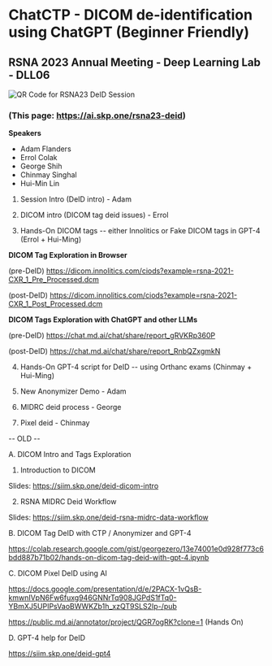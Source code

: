 # ChatCTP - DICOM de-identification using ChatGPT (Beginner Friendly)

## RSNA 2023 Annual Meeting - Deep Learning Lab - DLL06

![QR Code for RSNA23 DeID Session](https://github.com/georgezero/rsna23-chatctp-dicom-deid-using-chatgpt/assets/12178283/bf0880da-0668-4f4c-adb6-4051bda110df)

### (This page: https://ai.skp.one/rsna23-deid)

**Speakers**

- Adam Flanders
- Errol Colak 
- George Shih 
- Chinmay Singhal
- Hui-Min Lin

1. Session Intro (DeID intro) - Adam
   
2. DICOM intro (DICOM tag deid issues) - Errol
   
3. Hands-On DICOM tags -- either Innolitics or Fake DICOM tags in GPT-4 (Errol + Hui-Ming)

**DICOM Tag Exploration in Browser**

(pre-DeID) https://dicom.innolitics.com/ciods?example=rsna-2021-CXR_1_Pre_Processed.dcm		

(post-DeID) https://dicom.innolitics.com/ciods?example=rsna-2021-CXR_1_Post_Processed.dcm		

**DICOM Tags Exploration with ChatGPT and other LLMs**

(pre-DeID) https://chat.md.ai/chat/share/report_gRVKRp360P 

(post-DeID) https://chat.md.ai/chat/share/report_RnbQZxgmkN 

4. Hands-On GPT-4 script for DeID -- using Orthanc exams (Chinmay + Hui-Ming)

5. New Anonymizer Demo - Adam

6. MIDRC deid process - George

7. Pixel deid - Chinmay 

-- OLD --

A. DICOM Intro and Tags Exploration 

1. Introduction to DICOM

Slides: https://siim.skp.one/deid-dicom-intro

2. RSNA MIDRC Deid Workflow

Slides: https://siim.skp.one/deid-rsna-midrc-data-workflow

B. DICOM Tag DeID with CTP / Anonymizer and GPT-4

https://colab.research.google.com/gist/georgezero/13e74001e0d928f773c6bdd887b71b02/hands-on-dicom-tag-deid-with-gpt-4.ipynb

C. DICOM Pixel DeID using AI

https://docs.google.com/presentation/d/e/2PACX-1vQsB-kmwnIVpN6Fw6fuxg946GNNrTq908JGPdS1fTq0-YBmXJ5UPIPsVaoBWWKZb1h_xzQT9SLS2Ip-/pub

https://public.md.ai/annotator/project/QGR7ogRK?clone=1 (Hands On)

D. GPT-4 help for DeID

https://siim.skp.one/deid-gpt4

